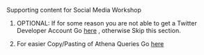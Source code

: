 Supporting content for Social Media Workshop

1. OPTIONAL: If for some reason you are not able to get a Twitter Developer Account Go <a href="https://github.com/anupamm/SocialMediaWorkshop/blob/master/UsingDummyData.md" >here</a> , otherwise Skip this section.


2. For easier Copy/Pasting of Athena Queries Go 
<a href="https://github.com/anupamm/SocialMediaWorkshop/blob/master/AthenaSetup.sql" >here</a> 
